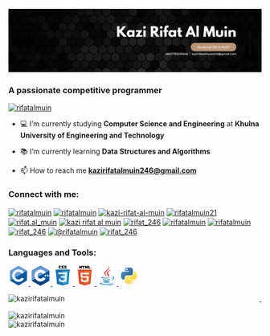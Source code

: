 ![logo](https://github.com/KaziRifatAlMuin/KaziRifatAlMuin/blob/main/Rifat_BG.png)

<h3 align="left">A passionate competitive programmer</h3>

<p align="left"> <a href="https://twitter.com/rifatalmuin" target="blank"><img src="https://img.shields.io/twitter/follow/rifatalmuin?logo=twitter&style=for-the-badge" alt="rifatalmuin" /></a> </p>

- 💻 I’m currently studying **Computer Science and Engineering** at **Khulna University of Engineering and Technology**

- 📚 I’m currently learning **Data Structures and Algorithms**

- 📫 How to reach me **kazirifatalmuin246@gmail.com**

<h3 align="left">Connect with me:</h3>
<p align="left">
<a href="https://twitter.com/rifatalmuin" target="blank"><img align="center" src="https://raw.githubusercontent.com/rahuldkjain/github-profile-readme-generator/master/src/images/icons/Social/twitter.svg" alt="rifatalmuin" height="30" width="40" /></a>
<a href="https://linkedin.com/in/rifatalmuin" target="blank"><img align="center" src="https://raw.githubusercontent.com/rahuldkjain/github-profile-readme-generator/master/src/images/icons/Social/linked-in-alt.svg" alt="rifatalmuin" height="30" width="40" /></a>
<a href="https://stackoverflow.com/users/kazi-rifat-al-muin" target="blank"><img align="center" src="https://raw.githubusercontent.com/rahuldkjain/github-profile-readme-generator/master/src/images/icons/Social/stack-overflow.svg" alt="kazi-rifat-al-muin" height="30" width="40" /></a>
<a href="https://fb.com/rifatalmuin21" target="blank"><img align="center" src="https://raw.githubusercontent.com/rahuldkjain/github-profile-readme-generator/master/src/images/icons/Social/facebook.svg" alt="rifatalmuin21" height="30" width="40" /></a>
<a href="https://instagram.com/rifat.al_muin" target="blank"><img align="center" src="https://raw.githubusercontent.com/rahuldkjain/github-profile-readme-generator/master/src/images/icons/Social/instagram.svg" alt="rifat.al_muin" height="30" width="40" /></a>
<a href="https://www.youtube.com/c/kazi rifat al muin" target="blank"><img align="center" src="https://raw.githubusercontent.com/rahuldkjain/github-profile-readme-generator/master/src/images/icons/Social/youtube.svg" alt="kazi rifat al muin" height="30" width="40" /></a>
<a href="https://www.codechef.com/users/rifat_246" target="blank"><img align="center" src="https://cdn.jsdelivr.net/npm/simple-icons@3.1.0/icons/codechef.svg" alt="rifat_246" height="30" width="40" /></a>
<a href="https://www.hackerrank.com/rifatalmuin" target="blank"><img align="center" src="https://raw.githubusercontent.com/rahuldkjain/github-profile-readme-generator/master/src/images/icons/Social/hackerrank.svg" alt="rifatalmuin" height="30" width="40" /></a>
<a href="https://codeforces.com/profile/rifatalmuin" target="blank"><img align="center" src="https://raw.githubusercontent.com/rahuldkjain/github-profile-readme-generator/master/src/images/icons/Social/codeforces.svg" alt="rifatalmuin" height="30" width="40" /></a>
<a href="https://www.leetcode.com/rifat_246" target="blank"><img align="center" src="https://raw.githubusercontent.com/rahuldkjain/github-profile-readme-generator/master/src/images/icons/Social/leet-code.svg" alt="rifat_246" height="30" width="40" /></a>
<a href="https://www.hackerearth.com/@rifatalmuin" target="blank"><img align="center" src="https://raw.githubusercontent.com/rahuldkjain/github-profile-readme-generator/master/src/images/icons/Social/hackerearth.svg" alt="@rifatalmuin" height="30" width="40" /></a>
<a href="https://www.topcoder.com/members/rifat_246" target="blank"><img align="center" src="https://raw.githubusercontent.com/rahuldkjain/github-profile-readme-generator/master/src/images/icons/Social/topcoder.svg" alt="rifat_246" height="30" width="40" /></a>
</p>

<h3 align="left">Languages and Tools:</h3>
<p align="left"> <a href="https://www.cprogramming.com/" target="_blank" rel="noreferrer"> <img src="https://raw.githubusercontent.com/devicons/devicon/master/icons/c/c-original.svg" alt="c" width="40" height="40"/> </a> <a href="https://www.w3schools.com/cpp/" target="_blank" rel="noreferrer"> <img src="https://raw.githubusercontent.com/devicons/devicon/master/icons/cplusplus/cplusplus-original.svg" alt="cplusplus" width="40" height="40"/> </a> <a href="https://www.w3schools.com/css/" target="_blank" rel="noreferrer"> <img src="https://raw.githubusercontent.com/devicons/devicon/master/icons/css3/css3-original-wordmark.svg" alt="css3" width="40" height="40"/> </a> <a href="https://www.w3.org/html/" target="_blank" rel="noreferrer"> <img src="https://raw.githubusercontent.com/devicons/devicon/master/icons/html5/html5-original-wordmark.svg" alt="html5" width="40" height="40"/> </a> <a href="https://www.java.com" target="_blank" rel="noreferrer"> <img src="https://raw.githubusercontent.com/devicons/devicon/master/icons/java/java-original.svg" alt="java" width="40" height="40"/> </a> <a href="https://www.python.org" target="_blank" rel="noreferrer"> <img src="https://raw.githubusercontent.com/devicons/devicon/master/icons/python/python-original.svg" alt="python" width="40" height="40"/> </a> <a href="https://reactjs.org/" target="_blank" rel="noreferrer">

<p>&nbsp;<img width = "500" align="left" src="https://github-readme-stats.vercel.app/api?username=kazirifatalmuin&show_icons=true&theme=dark&locale=en" alt="kazirifatalmuin" />
<br><br>
<img width = "500" align="left" src="https://github-readme-streak-stats.herokuapp.com/?user=kazirifatalmuin&theme=dark" alt="kazirifatalmuin" /></p>

<p><img width = "250" align="left" src="https://github-readme-stats.vercel.app/api/top-langs?username=kazirifatalmuin&show_icons=true&theme=dark&locale=en&layout=compact" alt="kazirifatalmuin" /></p>
